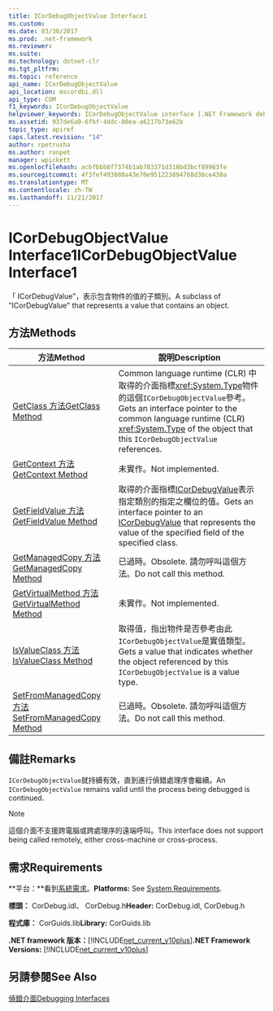 ```yaml
---
title: ICorDebugObjectValue Interface1
ms.custom: 
ms.date: 03/30/2017
ms.prod: .net-framework
ms.reviewer: 
ms.suite: 
ms.technology: dotnet-clr
ms.tgt_pltfrm: 
ms.topic: reference
api_name: ICorDebugObjectValue
api_location: mscordbi.dll
api_type: COM
f1_keywords: ICorDebugObjectValue
helpviewer_keywords: ICorDebugObjectValue interface [.NET Framework debugging]
ms.assetid: 937de6a0-6fbf-4ddc-80ea-a6217b73e62b
topic_type: apiref
caps.latest.revision: "14"
author: rpetrusha
ms.author: ronpet
manager: wpickett
ms.openlocfilehash: acbfbbb8f7374b1ab783371d318bd3bcf89963fe
ms.sourcegitcommit: 4f3fef493080a43e70e951223894768d36ce430a
ms.translationtype: MT
ms.contentlocale: zh-TW
ms.lasthandoff: 11/21/2017
---
```

# <a name="icordebugobjectvalue-interface1"></a><span data-ttu-id="0afb1-102">ICorDebugObjectValue Interface1</span><span class="sxs-lookup"><span data-stu-id="0afb1-102">ICorDebugObjectValue Interface1</span></span>
<span data-ttu-id="0afb1-103">「 ICorDebugValue"，表示包含物件的值的子類別。</span><span class="sxs-lookup"><span data-stu-id="0afb1-103">A subclass of "ICorDebugValue" that represents a value that contains an object.</span></span>  
  
## <a name="methods"></a><span data-ttu-id="0afb1-104">方法</span><span class="sxs-lookup"><span data-stu-id="0afb1-104">Methods</span></span>  
  
|<span data-ttu-id="0afb1-105">方法</span><span class="sxs-lookup"><span data-stu-id="0afb1-105">Method</span></span>|<span data-ttu-id="0afb1-106">說明</span><span class="sxs-lookup"><span data-stu-id="0afb1-106">Description</span></span>|  
|------------|-----------------|  
|[<span data-ttu-id="0afb1-107">GetClass 方法</span><span class="sxs-lookup"><span data-stu-id="0afb1-107">GetClass Method</span></span>](../../../../docs/framework/unmanaged-api/debugging/icordebugobjectvalue-getclass-method.md)|<span data-ttu-id="0afb1-108">Common language runtime (CLR) 中取得的介面指標<xref:System.Type>物件的這個`ICorDebugObjectValue`參考。</span><span class="sxs-lookup"><span data-stu-id="0afb1-108">Gets an interface pointer to the common language runtime (CLR) <xref:System.Type> of the object that this `ICorDebugObjectValue` references.</span></span>|  
|[<span data-ttu-id="0afb1-109">GetContext 方法</span><span class="sxs-lookup"><span data-stu-id="0afb1-109">GetContext Method</span></span>](../../../../docs/framework/unmanaged-api/debugging/icordebugobjectvalue-getcontext-method.md)|<span data-ttu-id="0afb1-110">未實作。</span><span class="sxs-lookup"><span data-stu-id="0afb1-110">Not implemented.</span></span>|  
|[<span data-ttu-id="0afb1-111">GetFieldValue 方法</span><span class="sxs-lookup"><span data-stu-id="0afb1-111">GetFieldValue Method</span></span>](../../../../docs/framework/unmanaged-api/debugging/icordebugobjectvalue-getfieldvalue-method.md)|<span data-ttu-id="0afb1-112">取得的介面指標[ICorDebugValue](../../../../docs/framework/unmanaged-api/debugging/icordebugvalue-interface.md)表示指定類別的指定之欄位的值。</span><span class="sxs-lookup"><span data-stu-id="0afb1-112">Gets an interface pointer to an [ICorDebugValue](../../../../docs/framework/unmanaged-api/debugging/icordebugvalue-interface.md) that represents the value of the specified field of the specified class.</span></span>|  
|[<span data-ttu-id="0afb1-113">GetManagedCopy 方法</span><span class="sxs-lookup"><span data-stu-id="0afb1-113">GetManagedCopy Method</span></span>](../../../../docs/framework/unmanaged-api/debugging/icordebugobjectvalue-getmanagedcopy-method.md)|<span data-ttu-id="0afb1-114">已過時。</span><span class="sxs-lookup"><span data-stu-id="0afb1-114">Obsolete.</span></span> <span data-ttu-id="0afb1-115">請勿呼叫這個方法。</span><span class="sxs-lookup"><span data-stu-id="0afb1-115">Do not call this method.</span></span>|  
|[<span data-ttu-id="0afb1-116">GetVirtualMethod 方法</span><span class="sxs-lookup"><span data-stu-id="0afb1-116">GetVirtualMethod Method</span></span>](../../../../docs/framework/unmanaged-api/debugging/icordebugobjectvalue-getvirtualmethod-method.md)|<span data-ttu-id="0afb1-117">未實作。</span><span class="sxs-lookup"><span data-stu-id="0afb1-117">Not implemented.</span></span>|  
|[<span data-ttu-id="0afb1-118">IsValueClass 方法</span><span class="sxs-lookup"><span data-stu-id="0afb1-118">IsValueClass Method</span></span>](../../../../docs/framework/unmanaged-api/debugging/icordebugobjectvalue-isvalueclass-method.md)|<span data-ttu-id="0afb1-119">取得值，指出物件是否參考由此`ICorDebugObjectValue`是實值類型。</span><span class="sxs-lookup"><span data-stu-id="0afb1-119">Gets a value that indicates whether the object referenced by this `ICorDebugObjectValue` is a value type.</span></span>|  
|[<span data-ttu-id="0afb1-120">SetFromManagedCopy 方法</span><span class="sxs-lookup"><span data-stu-id="0afb1-120">SetFromManagedCopy Method</span></span>](../../../../docs/framework/unmanaged-api/debugging/icordebugobjectvalue-setfrommanagedcopy-method.md)|<span data-ttu-id="0afb1-121">已過時。</span><span class="sxs-lookup"><span data-stu-id="0afb1-121">Obsolete.</span></span> <span data-ttu-id="0afb1-122">請勿呼叫這個方法。</span><span class="sxs-lookup"><span data-stu-id="0afb1-122">Do not call this method.</span></span>|  
  
## <a name="remarks"></a><span data-ttu-id="0afb1-123">備註</span><span class="sxs-lookup"><span data-stu-id="0afb1-123">Remarks</span></span>  
 <span data-ttu-id="0afb1-124">`ICorDebugObjectValue`就持續有效，直到進行偵錯處理序會繼續。</span><span class="sxs-lookup"><span data-stu-id="0afb1-124">An `ICorDebugObjectValue` remains valid until the process being debugged is continued.</span></span>  
  
> [!NOTE]
>  <span data-ttu-id="0afb1-125">這個介面不支援跨電腦或跨處理序的遠端呼叫。</span><span class="sxs-lookup"><span data-stu-id="0afb1-125">This interface does not support being called remotely, either cross-machine or cross-process.</span></span>  
  
## <a name="requirements"></a><span data-ttu-id="0afb1-126">需求</span><span class="sxs-lookup"><span data-stu-id="0afb1-126">Requirements</span></span>  
 <span data-ttu-id="0afb1-127">**平台：**看到[系統需求](../../../../docs/framework/get-started/system-requirements.md)。</span><span class="sxs-lookup"><span data-stu-id="0afb1-127">**Platforms:** See [System Requirements](../../../../docs/framework/get-started/system-requirements.md).</span></span>  
  
 <span data-ttu-id="0afb1-128">**標頭：** CorDebug.idl、 CorDebug.h</span><span class="sxs-lookup"><span data-stu-id="0afb1-128">**Header:** CorDebug.idl, CorDebug.h</span></span>  
  
 <span data-ttu-id="0afb1-129">**程式庫：** CorGuids.lib</span><span class="sxs-lookup"><span data-stu-id="0afb1-129">**Library:** CorGuids.lib</span></span>  
  
 <span data-ttu-id="0afb1-130">**.NET framework 版本：**[!INCLUDE[net_current_v10plus](../../../../includes/net-current-v10plus-md.md)]</span><span class="sxs-lookup"><span data-stu-id="0afb1-130">**.NET Framework Versions:** [!INCLUDE[net_current_v10plus](../../../../includes/net-current-v10plus-md.md)]</span></span>  
  
## <a name="see-also"></a><span data-ttu-id="0afb1-131">另請參閱</span><span class="sxs-lookup"><span data-stu-id="0afb1-131">See Also</span></span>  
 [<span data-ttu-id="0afb1-132">偵錯介面</span><span class="sxs-lookup"><span data-stu-id="0afb1-132">Debugging Interfaces</span></span>](../../../../docs/framework/unmanaged-api/debugging/debugging-interfaces.md)  
 
